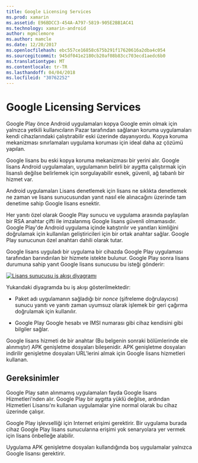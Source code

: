 ```yaml
---
title: Google Licensing Services
ms.prod: xamarin
ms.assetid: E96BDCC3-454A-A797-5819-905E2BB1AC41
ms.technology: xamarin-android
author: mgmclemore
ms.author: mamcle
ms.date: 12/20/2017
ms.openlocfilehash: ebc557ce16858c675b291f17620616a2dba4c054
ms.sourcegitcommit: 945df041e2180cb20af08b83cc703ecd1aedc6b0
ms.translationtype: MT
ms.contentlocale: tr-TR
ms.lasthandoff: 04/04/2018
ms.locfileid: "30762252"
---
```

# <a name="google-licensing-services"></a>Google Licensing Services

Google Play önce Android uygulamaları kopya Google emin olmak için yalnızca yetkili kullanıcıların Pazar tarafından sağlanan koruma uygulamaları kendi cihazlarındaki çalıştırabilir eski üzerinde dayanıyordu. Kopya koruma mekanizması sınırlamaları uygulama koruması için ideal daha az çözümü yapılan.

Google lisans bu eski kopya koruma mekanizması bir yerini alır.
Google lisans Android uygulamaları, uygulamanın belirli bir aygıtta çalıştırmak için lisanslı değilse belirlemek için sorgulayabilir esnek, güvenli, ağ tabanlı bir hizmet var.

Android uygulamaları Lisans denetlemek için lisans ne sıklıkta denetlemek ne zaman ve lisans sunucusundan yanıt nasıl ele alınacağını üzerinde tam denetime sahip Google lisans esnektir.

Her yanıtı özel olarak Google Play sunucu ve uygulama arasında paylaşılan bir RSA anahtar çifti ile imzalanmış Google lisans güvenli olmamasıdır. Google Play'de Android uygulama içinde katıştırılır ve yanıtları kimliğini doğrulamak için kullanılan geliştiricileri için bir ortak anahtar sağlar. Google Play sunucunun özel anahtarı dahili olarak tutar.

Google lisans uyguladı bir uygulama bir cihazda Google Play uygulaması tarafından barındırılan bir hizmete istekte bulunur. Google Play sonra lisans durumuna sahip yanıt Google lisans sunucusu bu isteği gönderir: 

[![Lisans sunucusu iş akışı diyagramı](google-licensing-services-images/gp-licensing-service-overview.png)](google-licensing-services-images/gp-licensing-service-overview.png#lightbox)

Yukarıdaki diyagramda bu iş akışı gösterilmektedir: 

-   Paket adı uygulamanın sağladığı bir *nonce* (şifreleme doğrulayıcısı) sunucu yanıtı ve yanıtı zaman uyumsuz olarak işlemek bir geri çağırma doğrulamak için kullanılır. 

-   Google Play Google hesabı ve IMSI numarası gibi cihaz kendisini gibi bilgiler sağlar. 

Google lisans hizmeti de bir anahtar (Bu belgenin sonraki bölümlerinde ele alınmıştır) APK genişletme dosyaları bileşenidir. APK genişletme dosyaları indirilir genişletme dosyaları URL'lerini almak için Google lisans hizmetleri kullanan.


## <a name="requirements"></a>Gereksinimler

Google Play satın alınmamış uygulamaları fayda Google lisans Hizmetleri'nden alır. Google Play bir aygıtta yüklü değilse, ardından Hizmetleri Lisansı'nı kullanan uygulamalar yine normal olarak bu cihaz üzerinde çalışır.

Google Play işlevselliği için Internet erişimi gerektirir. Bir uygulama burada cihaz Google Play lisans sunucularına erişimi yok senaryolara yer vermek için lisans önbelleğe alabilir.

Uygulama APK genişletme dosyaları kullandığında boş uygulamalar yalnızca Google lisansı gerektirir.
